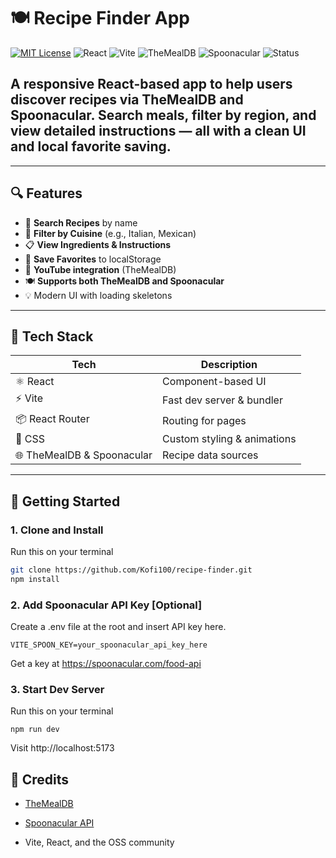 # 🍽️ Recipe Finder App

[![MIT License](https://img.shields.io/badge/license-MIT-green)](./LICENSE)
![React](https://img.shields.io/badge/React-18-blue)
![Vite](https://img.shields.io/badge/Built%20With-Vite-646cff)
![TheMealDB](https://img.shields.io/badge/API-TheMealDB-orange)
![Spoonacular](https://img.shields.io/badge/API-Spoonacular-red)
![Status](https://img.shields.io/badge/status-active-brightgreen)

## A responsive React-based app to help users discover recipes via **TheMealDB** and **Spoonacular**. Search meals, filter by region, and view detailed instructions — all with a clean UI and local favorite saving.

---

## 🔍 Features

- 🔎 **Search Recipes** by name
- 📍 **Filter by Cuisine** (e.g., Italian, Mexican)
- 📋 **View Ingredients & Instructions**
- 💖 **Save Favorites** to localStorage
- 🎥 **YouTube integration** (TheMealDB)
- 🍽️ **Supports both TheMealDB and Spoonacular**
- 💡 Modern UI with loading skeletons

---

## 🧰 Tech Stack

| Tech                       | Description                 |
| -------------------------- | --------------------------- |
| ⚛️ React                   | Component-based UI          |
| ⚡ Vite                    | Fast dev server & bundler   |
| 📦 React Router            | Routing for pages           |
| 🎨 CSS                     | Custom styling & animations |
| 🌐 TheMealDB & Spoonacular | Recipe data sources         |

---

## 🚀 Getting Started

### 1. Clone and Install

Run this on your terminal

```bash
git clone https://github.com/Kofi100/recipe-finder.git
npm install
```

### 2. Add Spoonacular API Key [Optional]

Create a .env file at the root and insert API key here.

```
VITE_SPOON_KEY=your_spoonacular_api_key_here
```

Get a key at https://spoonacular.com/food-api

### 3. Start Dev Server

Run this on your terminal

```
npm run dev
```

Visit http://localhost:5173

## 🙌 Credits

- [TheMealDB](https://www.themealdb.com/)

- [Spoonacular API](https://spoonacular.com/food-api)

- Vite, React, and the OSS community
